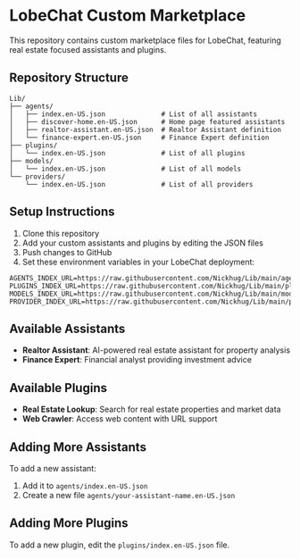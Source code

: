 # LobeChat Custom Marketplace

This repository contains custom marketplace files for LobeChat, featuring real estate focused assistants and plugins.

## Repository Structure

```
Lib/
├── agents/
│   ├── index.en-US.json              # List of all assistants
│   ├── discover-home.en-US.json      # Home page featured assistants
│   ├── realtor-assistant.en-US.json  # Realtor Assistant definition
│   └── finance-expert.en-US.json     # Finance Expert definition
├── plugins/
│   └── index.en-US.json              # List of all plugins
├── models/
│   └── index.en-US.json              # List of all models
└── providers/
    └── index.en-US.json              # List of all providers
```

## Setup Instructions

1. Clone this repository
2. Add your custom assistants and plugins by editing the JSON files
3. Push changes to GitHub
4. Set these environment variables in your LobeChat deployment:

```
AGENTS_INDEX_URL=https://raw.githubusercontent.com/Nickhug/Lib/main/agents
PLUGINS_INDEX_URL=https://raw.githubusercontent.com/Nickhug/Lib/main/plugins
MODELS_INDEX_URL=https://raw.githubusercontent.com/Nickhug/Lib/main/models
PROVIDER_INDEX_URL=https://raw.githubusercontent.com/Nickhug/Lib/main/providers
```

## Available Assistants

- **Realtor Assistant**: AI-powered real estate assistant for property analysis
- **Finance Expert**: Financial analyst providing investment advice

## Available Plugins

- **Real Estate Lookup**: Search for real estate properties and market data
- **Web Crawler**: Access web content with URL support

## Adding More Assistants

To add a new assistant:

1. Add it to `agents/index.en-US.json`
2. Create a new file `agents/your-assistant-name.en-US.json`

## Adding More Plugins

To add a new plugin, edit the `plugins/index.en-US.json` file.
